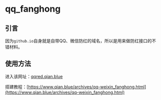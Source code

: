 # qq_fanghong

## 引言

因为`github.io`自身就是自带QQ、微信防红的域名，所以是用来做防红接口的不错材料。

## 使用方法

进入该网址：[qqred.qian.blue](https://qqred.qian.blue)

搭建教程：[https://www.qian.blue/archives/qq-weixin_fanghong.html](https://www.qian.blue/archives/qq-weixin_fanghong.html)
